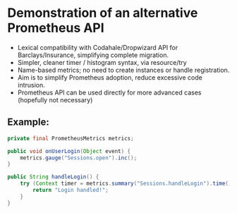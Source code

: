 # Demonstration of an alternative Prometheus API

* Lexical compatibility with Codahale/Dropwizard API for Barclays/Insurance, simplifying complete migration.
* Simpler, cleaner timer / histogram syntax, via resource/try
* Name-based metrics; no need to create instances or handle registration.
* Aim is to simplify Prometheus adoption, reduce excessive code intrusion.
* Prometheus API can be used directly for more advanced cases (hopefully not necessary)

## Example:

```java
private final PrometheusMetrics metrics;

public void onUserLogin(Object event) {
    metrics.gauge("Sessions.open").inc();
}

public String handleLogin() {
    try (Context timer = metrics.summary("Sessions.handleLogin").time()) {
        return "Login handled!";
    }
}
```